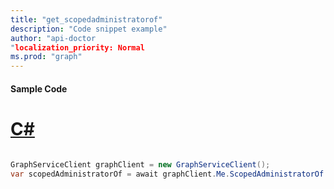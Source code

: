 ```yaml
---
title: "get_scopedadministratorof"
description: "Code snippet example" 
author: "api-doctor
"localization_priority: Normal
ms.prod: "graph"
--- 
```

#### Sample Code
# [C#](#tab/Csharp)

```C#

GraphServiceClient graphClient = new GraphServiceClient();
var scopedAdministratorOf = await graphClient.Me.ScopedAdministratorOf.Request().GetAsync();

```